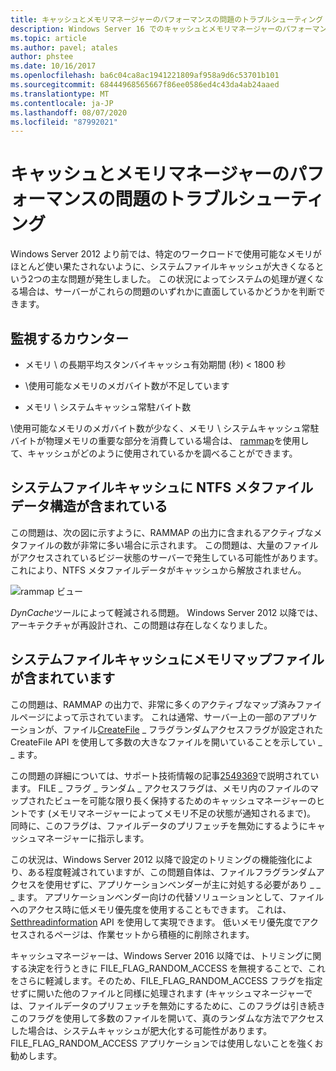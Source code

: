 ```yaml
---
title: キャッシュとメモリマネージャーのパフォーマンスの問題のトラブルシューティング
description: Windows Server 16 でのキャッシュとメモリマネージャーのパフォーマンスに関する問題のトラブルシューティング
ms.topic: article
ms.author: pavel; atales
author: phstee
ms.date: 10/16/2017
ms.openlocfilehash: ba6c04ca8ac1941221809af958a9d6c53701b101
ms.sourcegitcommit: 68444968565667f86ee0586ed4c43da4ab24aaed
ms.translationtype: MT
ms.contentlocale: ja-JP
ms.lasthandoff: 08/07/2020
ms.locfileid: "87992021"
---
```

# <a name="troubleshoot-cache-and-memory-manager-performance-issues"></a>キャッシュとメモリマネージャーのパフォーマンスの問題のトラブルシューティング

Windows Server 2012 より前では、特定のワークロードで使用可能なメモリがほとんど使い果たされないように、システムファイルキャッシュが大きくなるという2つの主な問題が発生しました。 この状況によってシステムの処理が遅くなる場合は、サーバーがこれらの問題のいずれかに直面しているかどうかを判断できます。


## <a name="counters-to-monitor"></a>監視するカウンター

-   メモリ \\ の長期平均スタンバイキャッシュ有効期間 (秒) &lt; 1800 秒

-   \\使用可能なメモリのメガバイト数が不足しています

-   メモリ \\ システムキャッシュ常駐バイト数

\\使用可能なメモリのメガバイト数が少なく、メモリ \\ システムキャッシュ常駐バイトが物理メモリの重要な部分を消費している場合は、 [rammap](/sysinternals/downloads/rammap)を使用して、キャッシュがどのように使用されているかを調べることができます。

## <a name="system-file-cache-contains-ntfs-metafile-data-structures"></a>システムファイルキャッシュに NTFS メタファイルデータ構造が含まれている


この問題は、次の図に示すように、RAMMAP の出力に含まれるアクティブなメタファイルの数が非常に多い場合に示されます。 この問題は、大量のファイルがアクセスされているビジー状態のサーバーで発生している可能性があります。これにより、NTFS メタファイルデータがキャッシュから解放されません。

![rammap ビュー](../../media/perftune-guide-rammap.png)

*DynCache*ツールによって軽減される問題。 Windows Server 2012 以降では、アーキテクチャが再設計され、この問題は存在しなくなりました。

## <a name="system-file-cache-contains-memory-mapped-files"></a>システムファイルキャッシュにメモリマップファイルが含まれています


この問題は、RAMMAP の出力で、非常に多くのアクティブなマップ済みファイルページによって示されています。 これは通常、サーバー上の一部のアプリケーションが、ファイル[CreateFile](/windows/win32/api/fileapi/nf-fileapi-createfilea) \_ フラグランダムアクセスフラグが設定された CreateFile API を使用して多数の大きなファイルを開いていることを示してい \_ \_ ます。

この問題の詳細については、サポート技術情報の記事[2549369](https://support.microsoft.com/default.aspx?scid=kb;en-US;2549369)で説明されています。 FILE \_ フラグ \_ ランダム \_ アクセスフラグは、メモリ内のファイルのマップされたビューを可能な限り長く保持するためのキャッシュマネージャーのヒントです (メモリマネージャーによってメモリ不足の状態が通知されるまで)。 同時に、このフラグは、ファイルデータのプリフェッチを無効にするようにキャッシュマネージャーに指示します。

この状況は、Windows Server 2012 以降で設定のトリミングの機能強化により、ある程度軽減されていますが、この問題自体は、ファイルフラグランダムアクセスを使用せずに、アプリケーションベンダーが主に対処する必要があり \_ \_ \_ ます。 アプリケーションベンダー向けの代替ソリューションとして、ファイルへのアクセス時に低メモリ優先度を使用することもできます。 これは、 [Setthreadinformation](/windows/win32/api/processthreadsapi/nf-processthreadsapi-setthreadinformation) API を使用して実現できます。 低いメモリ優先度でアクセスされるページは、作業セットから積極的に削除されます。

キャッシュマネージャーは、Windows Server 2016 以降では、トリミングに関する決定を行うときに FILE_FLAG_RANDOM_ACCESS を無視することで、これをさらに軽減します。そのため、FILE_FLAG_RANDOM_ACCESS フラグを指定せずに開いた他のファイルと同様に処理されます (キャッシュマネージャーでは、ファイルデータのプリフェッチを無効にするために、このフラグは引き続きこのフラグを使用して多数のファイルを開いて、真のランダムな方法でアクセスした場合は、システムキャッシュが肥大化する可能性があります。 FILE_FLAG_RANDOM_ACCESS アプリケーションでは使用しないことを強くお勧めします。